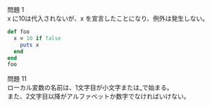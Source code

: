 問題 1  
x に10は代入されないが、x を宣言したことになり、例外は発生しない。  

```ruby
def foo
  x = 10 if false
    puts x
  end
end
foo
```

問題 11  
ローカル変数の名前は、1文字目が小文字または_で始まる。  
また、2文字目以降がアルファベットか数字でなければいけない。
